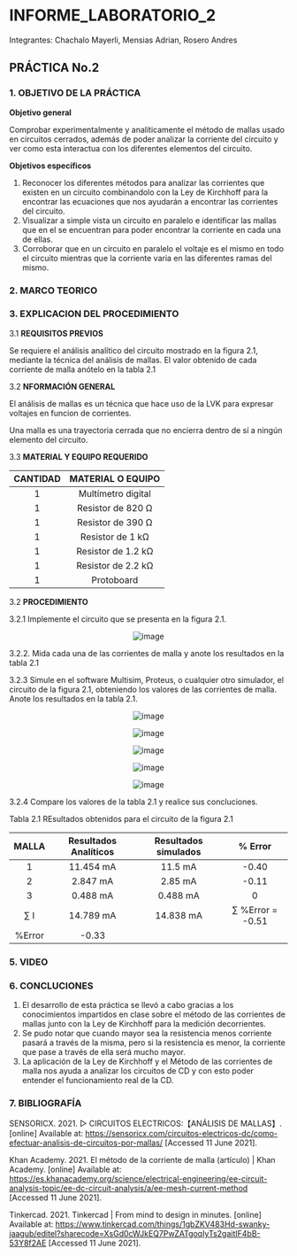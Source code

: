 # INFORME_LABORATORIO_2

Integrantes: Chachalo Mayerli, Mensias Adrian, Rosero Andres

## **PRÁCTICA No.2**

### 1.  OBJETIVO DE LA PRÁCTICA

**Objetivo general** 

Comprobar experimentalmente y analíticamente el método de mallas usado en circuitos cerrados, además de poder analizar la corriente del circuito y ver como esta interactua con los diferentes elementos del circuito.

**Objetivos específicos**

1. Reconocer los diferentes métodos para analizar las corrientes que existen en un circuito combinandolo con la Ley de Kirchhoff para la encontrar las ecuaciones que nos ayudarán a encontrar las corrientes del circuito.
2. Visualizar a simple vista un circuito en paralelo e identificar las mallas que en el se encuentran para poder encontrar la corriente en cada una de ellas.
3. Corroborar que en un circuito en paralelo el voltaje es el mismo en todo el circuito mientras que la corriente varia en las diferentes ramas del mismo.

### 2.  MARCO TEORICO

### 3.  EXPLICACION DEL PROCEDIMIENTO 

3.1 **REQUISITOS PREVIOS**

Se requiere el análisis analítico del circuito mostrado en la figura 2.1, mediante la técnica del análisis de mallas. El valor obtenido de cada corriente de malla anótelo en la tabla 2.1

3.2 **NFORMACIÓN GENERAL**

El análisis de mallas es un técnica que hace uso de la LVK para expresar voltajes en funcion de corrientes.

Una malla es una trayectoria cerrada que no encierra dentro de sí a ningún elemento del circuito.

3.3 **MATERIAL Y EQUIPO REQUERIDO**

|**CANTIDAD**| **MATERIAL O EQUIPO**|
|:---: | :---: 
| 1 | Multímetro digital |
| 1 | Resistor de 820 Ω |
| 1 | Resistor de 390 Ω |
| 1 | Resistor de 1  kΩ |
| 1 | Resistor de 1.2 kΩ |
| 1 | Resistor de 2.2 kΩ |
| 1 | Protoboard |

3.2 **PROCEDIMIENTO**

 3.2.1 Implemente el circuito que se presenta en la figura 2.1.

<div align="center">
      
 ![image](https://user-images.githubusercontent.com/85126275/121592314-2258fc80-ca00-11eb-8161-5a046f387385.png)
 
  </div>
  
  3.2.2. Mida cada una de las corrientes de malla y anote los resultados en la tabla 2.1 
  
  3.2.3 Simule en el software Multisim, Proteus, o cualquier otro simulador, el circuito de la figura 2.1, obteniendo los valores de las corrientes de malla. Anote los resultados en la tabla 2.1.
  
  <div align="center">
  
  ![image](https://user-images.githubusercontent.com/75383758/121633253-0e38ed80-ca48-11eb-8c00-a4bdffe9f04b.png)
  
  ![image](https://user-images.githubusercontent.com/75383758/121633147-e3e73000-ca47-11eb-9a1f-9feac9eb42d4.png)

  ![image](https://user-images.githubusercontent.com/75383758/121641228-886f6f00-ca54-11eb-9a3e-fa661ddb5e31.png)

  ![image](https://user-images.githubusercontent.com/75383758/121641478-d97f6300-ca54-11eb-9c92-a7e457af86c8.png)
 
  ![image](https://user-images.githubusercontent.com/75383758/121643366-5b708b80-ca57-11eb-8451-05c0db151821.png) 
 
  </div>

  3.2.4 Compare los valores de la tabla 2.1 y realice sus concluciones.
  
  Tabla 2.1 REsultados obtenidos para el circuito de la figura 2.1
  
  | **MALLA** | **Resultados Analíticos** | **Resultados simulados** | **% Error** |
  | :---: | :---: | :---: | :---: |
  |   1    | 11.454 mA | 11.5 mA | -0.40 |
  |   2    | 2.847 mA | 2.85 mA | -0.11 |
  |   3    | 0.488 mA | 0.488 mA | 0 |
  |   ∑ I   | 14.789 mA | 14.838 mA | ∑ %Error = -0.51 |
  | %Error | -0.33 |       |
 
### 5.  VIDEO



### 6.  CONCLUCIONES 

1. El desarrollo de esta práctica se llevó a cabo gracias a los conocimientos impartidos en clase sobre el método de las corrientes de mallas junto con la Ley de Kirchhoff para la medición decorrientes.
2. Se pudo notar que cuando mayor sea la resistencia menos corriente pasará a través de la misma, pero si la resistencia es menor, la corriente que pase a través de ella será mucho mayor.
3. La aplicación de la Ley de Kirchhoff y el Método de las corrientes de malla nos ayuda a analizar los circuitos de CD y con esto poder entender el funcionamiento real de la CD.

### 7.  BIBLIOGRAFÍA

SENSORICX. 2021. ▷ CIRCUITOS ELECTRICOS:【ANÁLISIS DE MALLAS】. [online] Available at: <https://sensoricx.com/circuitos-electricos-dc/como-efectuar-analisis-de-circuitos-por-mallas/> [Accessed 11 June 2021].

Khan Academy. 2021. El método de la corriente de malla (artículo) | Khan Academy. [online] Available at: <https://es.khanacademy.org/science/electrical-engineering/ee-circuit-analysis-topic/ee-dc-circuit-analysis/a/ee-mesh-current-method> [Accessed 11 June 2021].

Tinkercad. 2021. Tinkercad | From mind to design in minutes. [online] Available at: <https://www.tinkercad.com/things/1gbZKV483Hd-swanky-jaagub/editel?sharecode=XsGd0cWJkEQ7PwZATgoqIyTs2gaitIF4bB-53Y8f2AE> [Accessed 11 June 2021].
